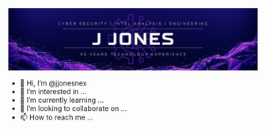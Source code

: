 <img src ="./jjli-cover.jpg">

- 👋 Hi, I’m @jjonesnex
- 👀 I’m interested in ...
- 🌱 I’m currently learning ...
- 💞️ I’m looking to collaborate on ...
- 📫 How to reach me ...

<!---
jjonesnex/jjonesnex is a ✨ special ✨ repository because its `README.md` (this file) appears on your GitHub profile.
You can click the Preview link to take a look at your changes.
--->
